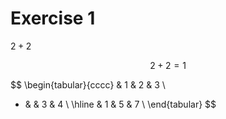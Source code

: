 # Exercise 1

$2+2$

$$2+2=1$$


$$
\begin{tabular}{cccc}
  & 1 & 2 & 3 \\
+ &   & 3 & 4 \\
\hline
  & 1 & 5 & 7 \\
\end{tabular}
$$

